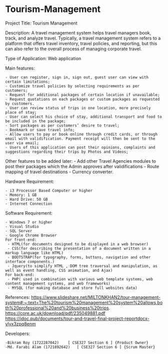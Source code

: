 # Tourism-Management

Project Title: Tourism Management

Description: A travel management system helps travel managers book, track, and analyze travel. Typically, a travel management system refers to a platform that offers travel inventory, travel policies, and reporting, but this can also refer to the overall process of managing corporate travel. 

Type of Application: Web application

Main features: 

	- User can register, sign in, sign out, guest user can view with certain limitations;
	- Customize travel policies by selecting requirements as per customers;
	- Request for additional packages of certain location if unavailable;
	- Request quotations on each packages or custom packages as requested by customers.
	- User can review status of trips in one location, more precisely place of stay;
	- User can select his choice of stay, additional transport and food to be included in the package;
	- Sort packages as per customers’ desire to travel;
	- Bookmark or save travel info;
	- Allow users to pay or book online through credit cards, or through email with validification. Payment receipt will then be sent to the user via email;
	- Users of this application can post their opinions, complaints and suggestions regarding their trips by Photos and Videos;

Other features to be added later:
	- Add other Travel Agencies modules to post their packages which the Admin approves after validifications
	- Route mapping of travel destinations
	- Currency converter.
  
Hardware Requirement:

	- i3 Processor Based Computer or higher
	- Memory: 1 GB
	- Hard Drive: 50 GB
	- Internet Connection
Software Requirement:

	- Windows 7 or higher 
	- Visual Studio
	- SQL Server
	- Google Chrome Browser
	For front-end:
	 - HTML(for documents designed to be displayed in a web browser)
	 - CSS(for describing the presentation of a document written in a markup language like HTML)
	 - BOOTSTRAP(for typography, forms, buttons, navigation and other interface components.)
	 - Jquery(to simplify HTML , DOM tree traversal and manipulation, as well as event handling, CSS animation, and Ajax) 
	For back-end:
	 - PHP( used in combination with various web template systems, web content management systems, and web frameworks)
	 - MYSQL (for making database and store full websites data)




References: https://www.slideshare.net/MILTONKHAN2/tour-management-system#:~:text=The%20tourism%20management%20system%20allows,both%20professional%20and%20business%20trips.
https://core.ac.uk/download/pdf/235049881.pdf
https://idoc.pub/documents/tour-and-travel-final-project-reportdocx-ylyx3zpq8enm

Developers: 

	-Bikram Roy (1722287042) 	[ CSE327 Section 6 ] {Product Owner}
	-Md. Farabi Alam (1721892642)   [ CSE327 Section 6 ] {Scrum Master}

